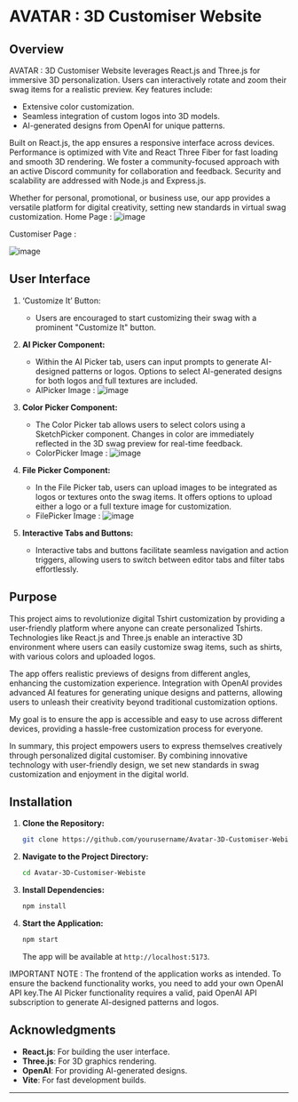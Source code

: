 
# AVATAR : 3D Customiser Website

## Overview

AVATAR : 3D Customiser Website leverages React.js and Three.js for immersive 3D personalization. Users can interactively rotate and zoom their swag items for a realistic preview. Key features include:

- Extensive color customization.
- Seamless integration of custom logos into 3D models.
- AI-generated designs from OpenAI for unique patterns.

Built on React.js, the app ensures a responsive interface across devices. Performance is optimized with Vite and React Three Fiber for fast loading and smooth 3D rendering. We foster a community-focused approach with an active Discord community for collaboration and feedback. Security and scalability are addressed with Node.js and Express.js.

Whether for personal, promotional, or business use, our app provides a versatile platform for digital creativity, setting new standards in virtual swag customization.
Home Page : 
![image](https://github.com/user-attachments/assets/bc1b1e0e-f12a-4007-b917-d80407a18a63)

Customiser Page : 

![image](https://github.com/user-attachments/assets/50a32794-ce8f-4bf6-ad34-e15c1eb4f1e4)

## User Interface

1. ‘Customize It’ Button:
   - Users are encouraged to start customizing their swag with a prominent "Customize It" button.

2. **AI Picker Component:**
   - Within the AI Picker tab, users can input prompts to generate AI-designed patterns or logos. Options to select AI-generated designs for both logos and full textures are included.
   - AIPicker Image :
     ![image](https://github.com/user-attachments/assets/351ec115-e614-4f80-84fc-f83bdeb2f892)


3. **Color Picker Component:**
   - The Color Picker tab allows users to select colors using a SketchPicker component. Changes in color are immediately reflected in the 3D swag preview for real-time feedback.
   - ColorPicker Image :
     ![image](https://github.com/user-attachments/assets/4a23643e-4396-4b60-96d2-1273a7d9e513)


4. **File Picker Component:**
   - In the File Picker tab, users can upload images to be integrated as logos or textures onto the swag items. It offers options to upload either a logo or a full texture image for customization.
   - FilePicker Image :
     ![image](https://github.com/user-attachments/assets/213539c1-7eca-4150-8147-736e1eac7316)


5. **Interactive Tabs and Buttons:**
   - Interactive tabs and buttons facilitate seamless navigation and action triggers, allowing users to switch between editor tabs and filter tabs effortlessly.

## Purpose

This project aims to revolutionize digital Tshirt customization by providing a user-friendly platform where anyone can create personalized Tshirts. Technologies like React.js and Three.js enable an interactive 3D environment where users can easily customize swag items, such as shirts, with various colors and uploaded logos. 

The app offers realistic previews of designs from different angles, enhancing the customization experience. Integration with OpenAI provides advanced AI features for generating unique designs and patterns, allowing users to unleash their creativity beyond traditional customization options.

My goal is to ensure the app is accessible and easy to use across different devices, providing a hassle-free customization process for everyone.

In summary, this project empowers users to express themselves creatively through personalized digital customiser. By combining innovative technology with user-friendly design, we set new standards in swag customization and enjoyment in the digital world.

## Installation

1. **Clone the Repository:**
   ```bash
   git clone https://github.com/yourusername/Avatar-3D-Customiser-Webiste.git
   ```

2. **Navigate to the Project Directory:**
   ```bash
   cd Avatar-3D-Customiser-Webiste
   ```

3. **Install Dependencies:**
   ```bash
   npm install
   ```

4. **Start the Application:**
   ```bash
   npm start
   ```

   The app will be available at `http://localhost:5173`.
   
IMPORTANT NOTE : 
The frontend of the application works as intended. To ensure the backend functionality works, you need to add your own OpenAI API key.The AI Picker functionality requires a valid, paid OpenAI API subscription to generate AI-designed patterns and logos.

## Acknowledgments

- **React.js**: For building the user interface.
- **Three.js**: For 3D graphics rendering.
- **OpenAI**: For providing AI-generated designs.
- **Vite**: For fast development builds.

---


